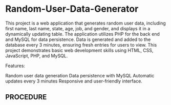# Random-User-Data-Generator
This project is a web application that generates random user data, including first name, last name, state, age, job, and gender, and displays it in a dynamically updating table. The application utilizes PHP for the back end and MySQL for data persistence. Data is generated and added to the database every 3 minutes, ensuring fresh entries for users to view. This project demonstrates basic web development skills using HTML, CSS, JavaScript, PHP, and MySQL.

Features:

Random user data generation
Data persistence with MySQL
Automatic updates every 3 minutes
Responsive and user-friendly interface. 
## PROCEDURE 


